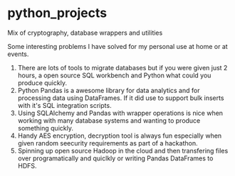 # python_projects
Mix of cryptography, database wrappers and utilities

Some interesting problems I have solved for my personal use at home or at events.

1) There are lots of tools to migrate databases but if you were given just 2 hours, a open source SQL workbench and Python what could you produce quickly.
2) Python Pandas is a awesome library for data analytics and for processing data using DataFrames. If it did use to support bulk inserts with it's SQL integration scripts.
3) Using SQLAlchemy and Pandas with wrapper operations is nice when working with many database systems and wanting to produce something quickly.
4) Handy AES encryption, decryption tool is always fun especially when given random seecurity requirements as part of a hackathon.
5) Spinning up open source Hadoop in the cloud and then transfering files over programatically and quiclkly or writing Pandas DataFrames to HDFS.
